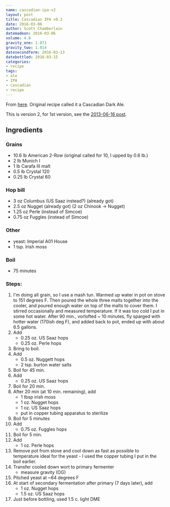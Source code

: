 ```yaml
---
name: cascadian-ipa-v2
layout: post
title: Cascadian IPA v0.2
date: 2016-03-06
author: Scott Chamberlain
datemadeon: 2016-03-06
volume: 4.8
gravity_one: 1.071
gravity_two: 1.014
datesecondferm: 2016-03-13
datebottled: 2016-03-15
categories:
- recipe
tags:
- ale
- IPA
- cascadian
- recipe
---
```


From [here](http://forum.northernbrewer.com/t/cascadian-dark-ale-recipe-questions/12320/18). Original recipe called it a Cascadian Dark Ale.

This is version 2, for 1st version, see the [2013-06-16 post](http://recology.info/beer_recipes//recipe/2013/06/16/cascadian-ipa.html).

## Ingredients

### Grains

+ 10.6 lb American 2-Row (original called for 10, I upped by 0.6 lb.)
+ 2 lb Munich I
+ 1 lb Carafa III malt
+ 0.5 lb Crystal 120
+ 0.25 lb Crystal 60

### Hop bill

+ 3 oz Columbus (US Saaz instead?) (already got)
+ 2.5 oz Nugget (already got) (2 oz Chinook -> Nugget)
+ 1.25 oz Perle (instead of Simcoe)
+ 0.75 oz Fuggles (instead of Simcoe)

### Other

* yeast: Imperial A01 House
* 1 tsp. Irish moss

### Boil

* 75 minutes

### Steps:

1. I'm doing all grain, so I use a mash tun. Warmed up water in pot on stove to 151 degrees F. Then poured the whole three malts together into the cooler, and poured enough water on top of the malts to cover them.  I stirred occasionally and measured temperature. If it was too cold I put in some hot water.  After 90 min., vorlofted ~ 10 minutes, fly sparged with hotter water (170ish deg F), and added back to pot, ended up with about 6.5 gallons.
3. Add
	+ 0.25 oz. US Saaz hops
	+ 0.25 oz. Perle hops
3. Bring to boil.
3. Add
	+ 0.5 oz. Nuggett hops
	+ 2 tsp. burton water salts
4. Boil for 45 min.
5. Add
	+ 0.25 oz. US Saaz hops
6. Boil for 20 min.
8. After 20 min (at 10 min. remaining), add
	+ 1 tbsp irish moss
	+ 1 oz. Nugget hops
	+ 1 oz. US Saaz hops
	+ put in copper tubing apparatus to sterilize
9. Boil for 5 minutes
10. Add
	+ 0.75 oz. Fuggles hops
11. Boil for 5 min.
12. Add
	+ 1 oz. Perle hops
12. Remove pot from stove and cool down as fast as possible to temperature ideal for the yeast - I used the copper tubing I put in the boil earlier.
13. Transfer cooled down wort to primary fermenter
	* measure gravity (OG)
14. Pitched yeast at ~64 degrees F
15. At start of secondary fermentation after primary (7 days later), add
	+ 1 oz. Nugget hops
	+ 1.5 oz. US Saaz hops
16. Just before bottling, used 1.5 c. light DME
